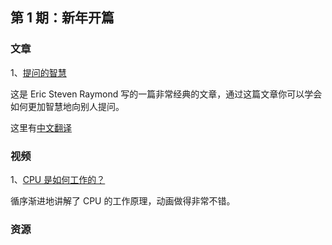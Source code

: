 ## 第 1 期：新年开篇

### 文章

1、[提问的智慧](http://www.catb.org/~esr/faqs/smart-questions.html)

这是 Eric Steven Raymond 写的一篇非常经典的文章，通过这篇文章你可以学会如何更加智慧地向别人提问。

这里有[中文翻译](https://github.com/ryanhanwu/How-To-Ask-Questions-The-Smart-Way/blob/main/README-zh_CN.md)

### 视频

1、[CPU 是如何工作的？](https://www.youtube.com/watch?v=cNN_tTXABUA)

循序渐进地讲解了 CPU 的工作原理，动画做得非常不错。

### 资源


